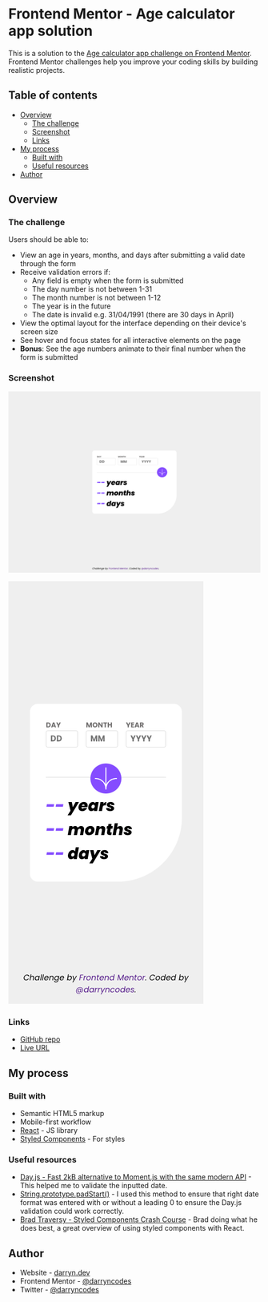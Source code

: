 # Frontend Mentor - Age calculator app solution

This is a solution to the [Age calculator app challenge on Frontend Mentor](https://www.frontendmentor.io/challenges/age-calculator-app-dF9DFFpj-Q). Frontend Mentor challenges help you improve your coding skills by building realistic projects.

## Table of contents

-   [Overview](#overview)
    -   [The challenge](#the-challenge)
    -   [Screenshot](#screenshot)
    -   [Links](#links)
-   [My process](#my-process)
    -   [Built with](#built-with)
    -   [Useful resources](#useful-resources)
-   [Author](#author)

## Overview

### The challenge

Users should be able to:

-   View an age in years, months, and days after submitting a valid date through the form
-   Receive validation errors if:
    -   Any field is empty when the form is submitted
    -   The day number is not between 1-31
    -   The month number is not between 1-12
    -   The year is in the future
    -   The date is invalid e.g. 31/04/1991 (there are 30 days in April)
-   View the optimal layout for the interface depending on their device's screen size
-   See hover and focus states for all interactive elements on the page
-   **Bonus**: See the age numbers animate to their final number when the form is submitted

### Screenshot

![](./desktop.png)

![](./mobile.png)

### Links

-   [GitHub repo](https://github.com/darryncodes/age-calculator-app)
-   [Live URL](https://darryncodes.github.io/age-calculator-app/)

## My process

### Built with

-   Semantic HTML5 markup
-   Mobile-first workflow
-   [React](https://reactjs.org/) - JS library
-   [Styled Components](https://styled-components.com/) - For styles

### Useful resources

-   [Day.js - Fast 2kB alternative to Moment.js with the same modern API](https://day.js.org/) - This helped me to validate the inputted date.
-   [String.prototype.padStart()](https://developer.mozilla.org/en-US/docs/Web/JavaScript/Reference/Global_Objects/String/padStart) - I used this method to ensure that right date format was entered with or without a leading 0 to ensure the Day.js validation could work correctly.
-   [Brad Traversy - Styled Components Crash Course](https://www.youtube.com/watch?v=02zO0hZmwnw) - Brad doing what he does best, a great overview of using styled components with React.

## Author

-   Website - [darryn.dev](https://darryn.dev)
-   Frontend Mentor - [@darryncodes](https://www.frontendmentor.io/profile/darryncodes)
-   Twitter - [@darryncodes](https://twitter.com/darryncodes)
